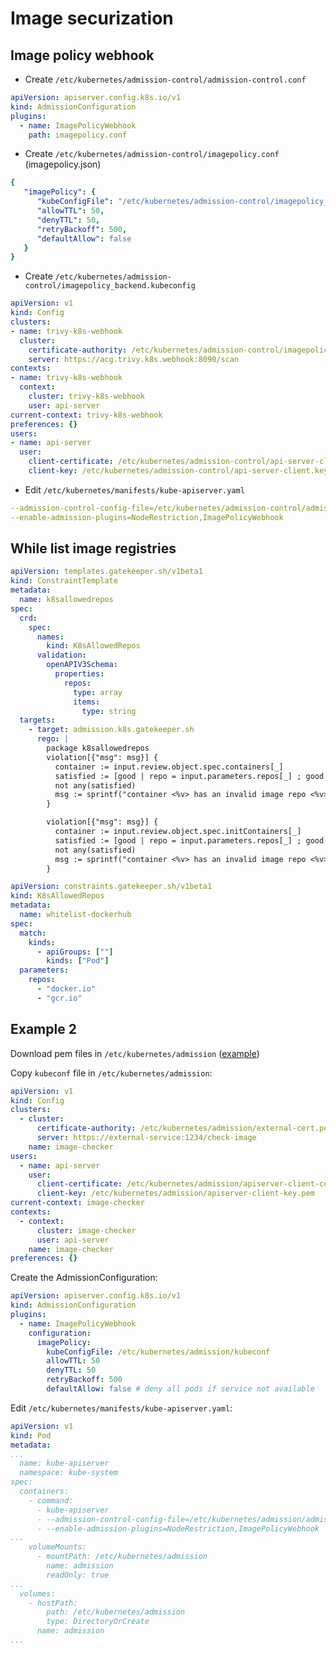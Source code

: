# Image securization

## Image policy webhook

- Create `/etc/kubernetes/admission-control/admission-control.conf`

```yaml
apiVersion: apiserver.config.k8s.io/v1
kind: AdmissionConfiguration
plugins:
  - name: ImagePolicyWebhook
    path: imagepolicy.conf
```

- Create `/etc/kubernetes/admission-control/imagepolicy.conf` (imagepolicy.json)

```yaml
{
   "imagePolicy": {
      "kubeConfigFile": "/etc/kubernetes/admission-control/imagepolicy_backend.kubeconfig",
      "allowTTL": 50,
      "denyTTL": 50,
      "retryBackoff": 500,
      "defaultAllow": false 
   }
}
```

- Create `/etc/kubernetes/admission-control/imagepolicy_backend.kubeconfig`

```yaml
apiVersion: v1
kind: Config
clusters:
- name: trivy-k8s-webhook
  cluster:
    certificate-authority: /etc/kubernetes/admission-control/imagepolicywebhook-ca.crt
    server: https://acg.trivy.k8s.webhook:8090/scan
contexts:
- name: trivy-k8s-webhook
  context:
    cluster: trivy-k8s-webhook
    user: api-server
current-context: trivy-k8s-webhook
preferences: {}
users:
- name: api-server
  user:
    client-certificate: /etc/kubernetes/admission-control/api-server-client.crt
    client-key: /etc/kubernetes/admission-control/api-server-client.key
```

- Edit `/etc/kubernetes/manifests/kube-apiserver.yaml`

```yaml
--admission-control-config-file=/etc/kubernetes/admission-control/admission-control.conf
--enable-admission-plugins=NodeRestriction,ImagePolicyWebhook
```

## While list image registries

```yaml
apiVersion: templates.gatekeeper.sh/v1beta1
kind: ConstraintTemplate
metadata:
  name: k8sallowedrepos
spec:
  crd:
    spec:
      names:
        kind: K8sAllowedRepos
      validation:
        openAPIV3Schema:
          properties:
            repos:
              type: array
              items:
                type: string
  targets:
    - target: admission.k8s.gatekeeper.sh
      rego: |
        package k8sallowedrepos
        violation[{"msg": msg}] {
          container := input.review.object.spec.containers[_]
          satisfied := [good | repo = input.parameters.repos[_] ; good = startswith(container.image, repo)]
          not any(satisfied)
          msg := sprintf("container <%v> has an invalid image repo <%v>, allowed repos are %v", [container.name, container.image, input.parameters.repos])
        }

        violation[{"msg": msg}] {
          container := input.review.object.spec.initContainers[_]
          satisfied := [good | repo = input.parameters.repos[_] ; good = startswith(container.image, repo)] 
          not any(satisfied)
          msg := sprintf("container <%v> has an invalid image repo <%v>, allowed repos are %v", [container.name, container.image, input.parameters.repos])
        }
```

```yaml
apiVersion: constraints.gatekeeper.sh/v1beta1
kind: K8sAllowedRepos
metadata:
  name: whitelist-dockerhub
spec:
  match:
    kinds:
      - apiGroups: [""]
        kinds: ["Pod"]
  parameters:
    repos:
      - "docker.io"
      - "gcr.io"
```

## Example 2

Download pem files in `/etc/kubernetes/admission` ([example](https://github.com/killer-sh/cks-challenge-series/tree/master/challenges/ImagePolicyWebhook))

Copy `kubeconf` file in `/etc/kubernetes/admission`:

```yaml
apiVersion: v1
kind: Config
clusters:
  - cluster:
      certificate-authority: /etc/kubernetes/admission/external-cert.pem
      server: https://external-service:1234/check-image
    name: image-checker
users:
  - name: api-server
    user:
      client-certificate: /etc/kubernetes/admission/apiserver-client-cert.pem
      client-key: /etc/kubernetes/admission/apiserver-client-key.pem
current-context: image-checker
contexts:
  - context:
      cluster: image-checker
      user: api-server
    name: image-checker
preferences: {}
```

Create the AdmissionConfiguration:

```yaml
apiVersion: apiserver.config.k8s.io/v1
kind: AdmissionConfiguration
plugins:
  - name: ImagePolicyWebhook
    configuration:
      imagePolicy:
        kubeConfigFile: /etc/kubernetes/admission/kubeconf
        allowTTL: 50
        denyTTL: 50
        retryBackoff: 500
        defaultAllow: false # deny all pods if service not available
```

Edit `/etc/kubernetes/manifests/kube-apiserver.yaml`:

```yaml
apiVersion: v1
kind: Pod
metadata:
...
  name: kube-apiserver
  namespace: kube-system
spec:
  containers:
    - command:
      - kube-apiserver
      - --admission-control-config-file=/etc/kubernetes/admission/admission_config.yaml
      - --enable-admission-plugins=NodeRestriction,ImagePolicyWebhook
...
    volumeMounts:
      - mountPath: /etc/kubernetes/admission
        name: admission
        readOnly: true
...
  volumes:
    - hostPath:
        path: /etc/kubernetes/admission
        type: DirectoryOrCreate
      name: admission
...
```
